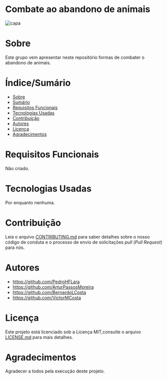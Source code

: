 # Combate ao abandono de animais

![capa](https://user-images.githubusercontent.com/103151820/164866090-006d5e4b-3bc3-4b54-9387-58a8e9ea84cc.jpg)

# Sobre 

Este grupo vem apresentar neste repositório formas de combater o abandono de animais.


# Índice/Sumário

* [Sobre](#sobre-o-projeto)
* [Sumário](#índice/sumário)
* [Requisitos Funcionais](#requisitos-funcionais)
* [Tecnologias Usadas](#tecnologias-usadas)
* [Contribuição](#contribuição)
* [Autores](#autores)
* [Licença](#licença)
* [Agradecimentos](#agradecimentos)


# Requisitos Funcionais 

Não criado.

# Tecnologias Usadas

Por enquanto nenhuma.

# Contribuição

Leia o arquivo [CONTRIBUTING.md](CONTRIBUTING.md) para saber detalhes sobre o nosso código de conduta e o processo de envio de solicitações *pull* (*Pull Request*) 
para nós.

# Autores

* https://github.com/PedroHFLara
* https://github.com/ArturPassosMoreira
* https://github.com/BernardoLCosta
* https://github.com/VictorMCosta

# Licença

Este projeto está licenciado sob a Licença MIT,consulte o arquivo [LICENSE.md](LICENSE.md) para mais detalhes.

# Agradecimentos

Agradecer a todos pela execução deste projeto.
